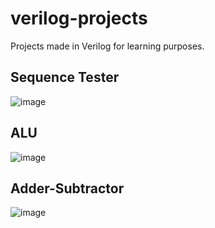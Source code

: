 # verilog-projects
Projects made in Verilog for learning purposes.

## Sequence Tester
![image](https://user-images.githubusercontent.com/76390138/177012777-8e552f95-039f-4c4c-a5f0-20ce2753d01e.png)

## ALU
![image](https://user-images.githubusercontent.com/76390138/177031416-f5f6342d-f73c-42e6-aeb0-d38ac96dc132.png)

## Adder-Subtractor
![image](https://user-images.githubusercontent.com/76390138/177162912-846d5487-f338-4ff8-9ea5-d459fd17bced.png)
